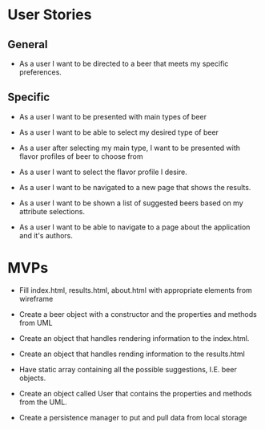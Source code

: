 # User Stories

## General 
- As a user I want to be directed to a beer that meets my specific preferences.

## Specific

- As a user I want to be presented with main types of beer

- As a user I want to be able to select my desired type of beer

- As a user after selecting my main type, I want to be presented with flavor profiles of beer to choose from

- As a user I want to select the flavor profile I desire.

- As a user I want to be navigated to a new page that shows the results.

- As a user I want to be shown a list of suggested beers based on my attribute selections.

- As a user I want to be able to navigate to a page about the application and it's authors.

# MVPs

- Fill index.html, results.html, about.html with appropriate elements from wireframe

- Create a beer object with a constructor and the properties and methods from UML

- Create an object that handles rendering information to the index.html. 

- Create an object that handles rending information to the results.html

- Have static array containing all the possible suggestions, I.E. beer objects.

- Create an object called User that contains the properties and methods from the UML.

- Create a persistence manager to put and pull data from local storage





